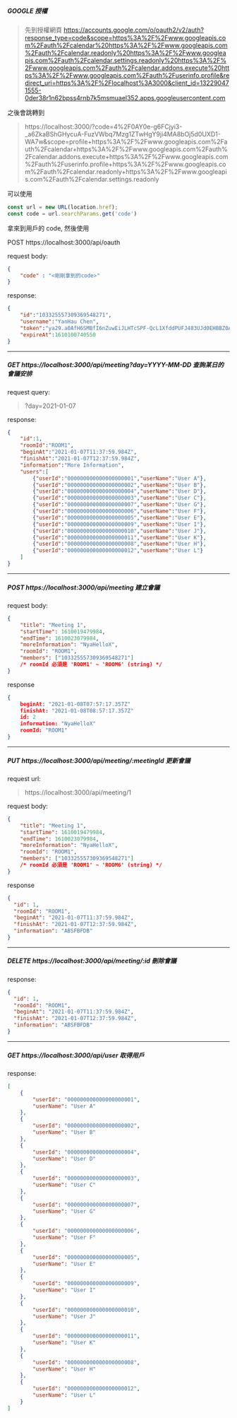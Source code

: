 ##### GOOGLE 授權
> 先到授權網頁
> https://accounts.google.com/o/oauth2/v2/auth?response_type=code&scope=https%3A%2F%2Fwww.googleapis.com%2Fauth%2Fcalendar%20https%3A%2F%2Fwww.googleapis.com%2Fauth%2Fcalendar.readonly%20https%3A%2F%2Fwww.googleapis.com%2Fauth%2Fcalendar.settings.readonly%20https%3A%2F%2Fwww.googleapis.com%2Fauth%2Fcalendar.addons.execute%20https%3A%2F%2Fwww.googleapis.com%2Fauth%2Fuserinfo.profile&redirect_uri=https%3A%2F%2Flocalhost%3A3000&client_id=132290471555-0der38r1n62bpss4rnb7k5msmuael352.apps.googleusercontent.com

之後會跳轉到
> https://localhost:3000/?code=4%2F0AY0e-g6FCjyi3-_a6ZkaBShGHycuA-FuzVWbq7Mzg1ZTwHgY9ji4MA8bOj5d0UXD1-WA7w&scope=profile+https%3A%2F%2Fwww.googleapis.com%2Fauth%2Fcalendar+https%3A%2F%2Fwww.googleapis.com%2Fauth%2Fcalendar.addons.execute+https%3A%2F%2Fwww.googleapis.com%2Fauth%2Fuserinfo.profile+https%3A%2F%2Fwww.googleapis.com%2Fauth%2Fcalendar.readonly+https%3A%2F%2Fwww.googleapis.com%2Fauth%2Fcalendar.settings.readonly

可以使用
``` js
const url = new URL(location.href);
const code = url.searchParams.get('code')
```
拿來到用戶的 code, 然後使用

POST https://localhost:3000/api/oauth

request body:
```json
{
    "code" : "<剛剛拿到的code>"
}
```

response:
```json
{
    "id":"103325557309369548271",
    "username":"YanHau Chen",
    "token":"ya29.a0AfH6SMBfI6nZuwEiJLHTcSPF-QcL1XfddPUFJ483UJd0EHBBZ0AmC--ziDXu6yIBDn1VmzDkWhrqb4mNqNIzh9PqmCPlPt2oBNbyZRkX1ZjYOt9S7oHdlq-O9OjWZl2j164ccQPY9WInU8jR938hDgGJeFKB9C0yFWKDeNtWturE",
    "expireAt":1610100740550
}
```

* * *
##### GET https://localhost:3000/api/meeting?day=YYYY-MM-DD 查詢某日的會議安排
request query:
>?day=2021-01-07

response:
```json
{
    "id":1,
    "roomId":"ROOM1",
    "beginAt":"2021-01-07T11:37:59.984Z",
    "finishAt":"2021-01-07T12:37:59.984Z",
    "information":"More Information",
    "users":[
        {"userId":"000000000000000000001","userName":"User A"},
        {"userId":"000000000000000000002","userName":"User B"},
        {"userId":"000000000000000000004","userName":"User D"},
        {"userId":"000000000000000000003","userName":"User C"},
        {"userId":"000000000000000000007","userName":"User G"},
        {"userId":"000000000000000000006","userName":"User F"},
        {"userId":"000000000000000000005","userName":"User E"},
        {"userId":"000000000000000000009","userName":"User I"},
        {"userId":"000000000000000000010","userName":"User J"},
        {"userId":"000000000000000000011","userName":"User K"},
        {"userId":"000000000000000000008","userName":"User H"},
        {"userId":"000000000000000000012","userName":"User L"}
    ]
}
```
* * *

##### POST https://localhost:3000/api/meeting 建立會議
request body:
```json
{
    "title": "Meeting 1",
    "startTime": 1610019479984,
    "endTime": 1610023079984,
    "moreInformation": "NyaHelloX",
    "roomId": "ROOM1",
    "members": ["103325557309369548271"]
    /* roomId 必須是 'ROOM1' ~ 'ROOM6' (string) */
}
```
response
```json
{
    beginAt: "2021-01-08T07:57:17.357Z"
    finishAt: "2021-01-08T08:57:17.357Z"
    id: 2
    information: "NyaHelloX"
    roomId: "ROOM1"    
}
```

* * *
##### PUT https://localhost:3000/api/meeting/:meetingId 更新會議
request url:
> https://localhost:3000/api/meeting/1
> 
request body:
```json
{
    "title": "Meeting 1",
    "startTime": 1610019479984,
    "endTime": 1610023079984,
    "moreInformation": "NyaHelloX",
    "roomId": "ROOM1",
    "members": ["103325557309369548271"]
    /* roomId 必須是 'ROOM1' ~ 'ROOM6' (string) */
}
```
response
```json
{
  "id": 1,
  "roomId": "ROOM1",
  "beginAt": "2021-01-07T11:37:59.984Z",
  "finishAt": "2021-01-07T12:37:59.984Z",
  "information": "ABSFBFDB"
}
```

* * *
##### DELETE https://localhost:3000/api/meeting/:id 刪除會議
response:

```json
{
  "id": 1,
  "roomId": "ROOM1",
  "beginAt": "2021-01-07T11:37:59.984Z",
  "finishAt": "2021-01-07T12:37:59.984Z",
  "information": "ABSFBFDB"
}
```

* * *

##### GET https://localhost:3000/api/user 取得用戶
response:
```json
[
    {
        "userId": "000000000000000000001",
        "userName": "User A"
    },
    {
        "userId": "000000000000000000002",
        "userName": "User B"
    },
    {
        "userId": "000000000000000000004",
        "userName": "User D"
    },
    {
        "userId": "000000000000000000003",
        "userName": "User C"
    },
    {
        "userId": "000000000000000000007",
        "userName": "User G"
    },
    {
        "userId": "000000000000000000006",
        "userName": "User F"
    },
    {
        "userId": "000000000000000000005",
        "userName": "User E"
    },
    {
        "userId": "000000000000000000009",
        "userName": "User I"
    },
    {
        "userId": "000000000000000000010",
        "userName": "User J"
    },
    {
        "userId": "000000000000000000011",
        "userName": "User K"
    },
    {
        "userId": "000000000000000000008",
        "userName": "User H"
    },
    {
        "userId": "000000000000000000012",
        "userName": "User L"
    }
]
```
